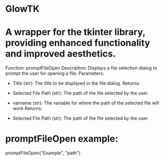 # GlowTK
# A wrapper for the tkinter library, providing enhanced functionality and improved aesthetics.

Function: promptFileOpen
Description: Displays a file selection dialog to prompt the user for opening a file.
Parameters:
- Title (str): The title to be displayed in the file dialog.
Returns:
- Selected File Path (str): The path of the file selected by the user.

- varname (str): The variable for where the path of the selected file will work
  Returns:
- Selected File Path (str): The path of the file selected by the user.

# promptFileOpen example:
promptFileOpen("Example", "path")
